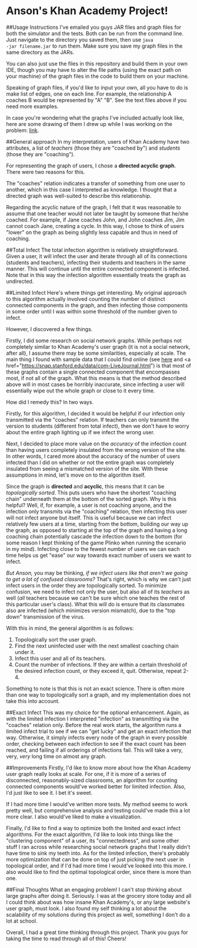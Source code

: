 # Anson's Khan Academy Project!
##Usage Instructions
I've emailed you guys JAR files and graph files for both the simulator and the tests. Both can be run from the command line.
Just navigate to the directory you saved them, then use 
<code>java -jar filename.jar</code> to run them. Make sure you save my graph files in the same directory as the JARs.

You can also just use the files in this repository and build them in your own IDE, though you may have to alter the file paths (using the exact path on your machine) of the graph files in the code to build them on your machine.

Speaking of graph files, if you'd like to input your own, all you have to do is make list of edges, one on each line.
For example, the relationship A coaches B would be represented by "A" "B". See the text files above if you need more examples.

In case you're wondering what the graphs I've included actually look like, here are some drawing of them I drew up while I was working on the problem: <a href="http://imgur.com/a/KEd8E">link</a>.


##General approach
In my interpretation, users of Khan Academy have two attributes, a list of <i>teachers</i> (those they are "coached by") and <i>students</i> (those they are "coaching"). 

For representing the graph of users, I chose a <b>directed acyclic graph</b>. There were two reasons for this.

The "coaches" relation indicates a transfer of something from one user to another, which in this case I interpreted as knowledge. I thought that a directed graph was well-suited to describe this relationship. 

Regarding the acyclic nature of the graph, I felt that it was reasonable to assume that one teacher would not later be taught by someone that he/she coached. For example, if Jane coaches John, and John coaches Jim, Jim cannot coach Jane, creating a cycle. In this way, I chose to think of users "lower" on the graph as being slightly less capable and thus in need of coaching.

##Total Infect
The total infection algorithm is relatively straightforward. Given a user, it will infect the user and iterate through all of its connections (students and teachers), infecting their students and teachers in the same manner. This will continue until the entire connected component is infected. Note that in this way the infection algorithm essentially treats the graph as undirected.

##Limited Infect
Here's where things get interesting. My original approach to this algorithm actually involved counting the number of distinct connected components in the graph, and then infecting those components in some order until I was within some threshold of the number given to infect.

However, I discovered a few things.

Firstly, I did some research on social network graphs. While perhaps not completely similar to Khan Academy's user graph (it is not a social network, after all), I assume there may be some similarities, especially at scale. The main thing I found with sample data that I could find online (see <a href="https://snap.stanford.edu/data/egonets-Facebook.html">here</a> and <a href="https://snap.stanford.edu/data/com-LiveJournal.html") is that most of these graphs contain a single connected component that encompasses most, if not all of the graph. What this means is that the method described above will in most cases be horribly inaccurate, since infecting a user will essentially wipe out the whole graph or close to it every time.

How did I remedy this? In two ways.

Firstly, for this algorithm, I decided it would be helpful if our infection only transmitted via the "coaches" relation. If teachers can only transmit the version to students (different from total infect), then we don't have to worry about the entire graph lighting up if we infect the wrong user.

Next, I decided to place more value on the <i>accuracy</i> of the infection count than having users completely insulated from the wrong version of the site. In other words, I cared more about the accuracy of the number of users infected than I did on whether or not the entire graph was completely insulated from seeing a mismatched version of the site. With these assumptions in mind, let's move on to the algorithm itself.

Since the graph is <b>directed</b> and <b>acyclic</b>, this means that it can be <i>topologically sorted</i>. This puts users who have the shortest "coaching chain" underneath them at the bottom of the sorted graph. Why is this helpful? Well, if, for example, a user is not coaching anyone, and the infection only transmits via the "coaching" relation, then infecting this user will not infect anyone but itself. This is useful because we can infect relatively few users at a time, starting from the bottom, building our way up the graph, as opposed to starting at the top of the graph and having a long coaching chain potentially cascade the infection down to the bottom (for some reason I kept thinking of the game Plinko when running the scenario in my mind). Infecting close to the fewest number of users we can each time helps us get "ease" our way towards exact number of users we want to infect.

<i>But Anson,</i> you may be thinking, <i>if we infect users like that aren't we going to get a lot of confused classrooms?</i> That's right, which is why we can't just infect users in the order they are topologically sorted. 
To minimize confusion, we need to infect not only the user, but also all of its <i>teachers</i> as well (<i>all</i> teachers because we can't be sure which one teaches the rest of this particular user's class). What this will do is ensure that its classmates also are infected (which minimizes version mismatch), due to the "top down" transmission of the virus.

With this in mind, the general algorithm is as follows:<br>
1) Topologically sort the user graph.<br>
2) Find the next uninfected user with the next smallest coaching chain under it.<br>
3) Infect this user and all of its teachers.<br>
4) Count the number of infections. If they are within a certain threshold of the desired infection count, or they exceed it, quit. Otherwise, repeat 2-4.<br>

Something to note is that this is not an exact science. There is often more than one way to topologically sort a graph, and my implementation does not take this into account. 

##Exact Infect
This was my choice for the optional enhancement. Again, as with the limited infection I interpreted "infection" as transmitting via the "coaches" relation only. Before the real work starts, the algorithm runs a limited infect trial to see if we can "get lucky" and get an exact infection that way. Otherwise, it simply infects every node of the graph in every possible order, checking between each infection to see if the exact count has been reached, and failing if all orderings of infections fail. This will take a very, very, <i>very</i> long time on almost any graph.

##Improvements
Firstly, I'd like to know more about how the Khan Academy user graph really looks at scale. For one, if it is more of a series of disconnected, reasonably-sized classrooms, an algorithm for counting connected components would've worked better for limited infection. Also, I'd just like to see it. I bet it's sweet.

If I had more time I would've written more tests. My method seems to work pretty well, but comprehensive analysis and testing could've made this a lot more clear. I also would've liked to make a visualization.

Finally, I'd like to find a way to optimize both the limited and exact infect algorithms. For the exact algorithm, I'd like to look into things like the "clustering component" of a user, its "connectedness", and some other stuff I ran across while researching social network graphs that I really didn't have time to sink my teeth into. As for the limited infection, there's probably more optimization that can be done on top of just picking the next user in topological order, and if I'd had more time I would've looked into this more. I also would like to find the optimal topological order, since there is more than one.

##Final Thoughts
What an engaging problem! I can't stop thinking about large graphs after doing it. Seriously. I was at the grocery store today and all I could think about was how insane Khan Academy's, or any large website's user graph, must look. 
I also found my self thinking a lot about the scalability of my solutions during this project as well, something I don't do a lot at school.

Overall, I had a great time thinking through this project. Thank you guys for taking the time to read through all of this! Cheers!
